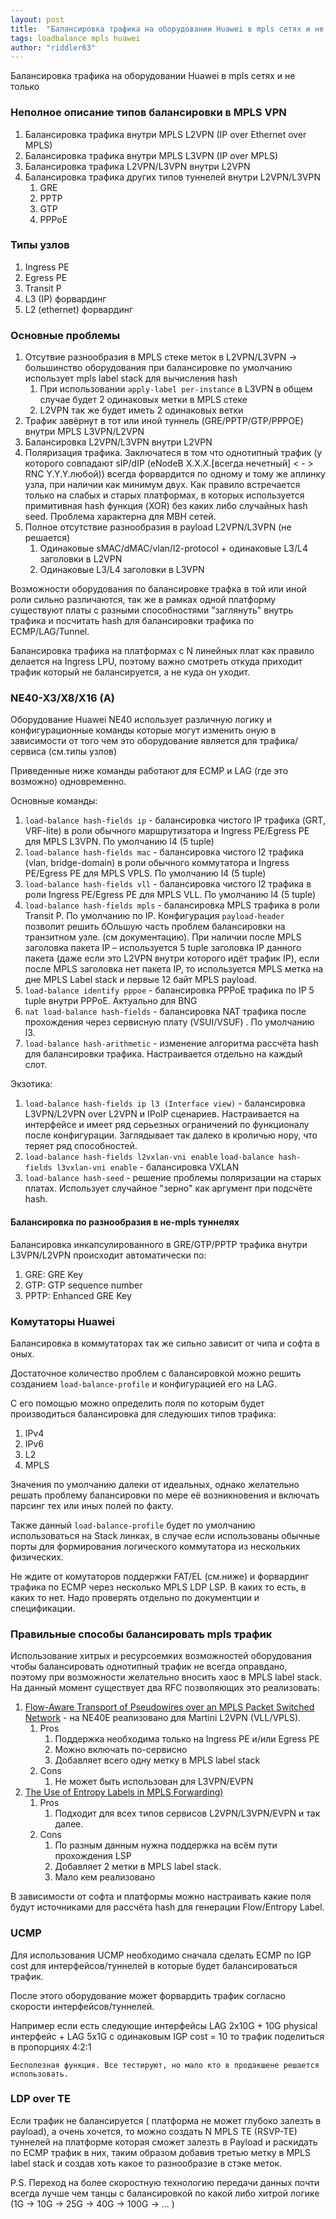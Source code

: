 ```yaml
---
layout: post
title:  "Балансировка трафика на оборудовании Huawei в mpls сетях и не только"
tags: loadbalance mpls huawei
author: "riddler63"
---
```


Балансировка трафика на оборудовании Huawei в mpls сетях и не только

### Неполное описание типов балансировки в MPLS VPN

1. Балансировка трафика внутри MPLS L2VPN (IP over Ethernet over MPLS)
2. Балансировка трафика внутри MPLS L3VPN  (IP over MPLS)
3. Балансировка трафика L2VPN/L3VPN внутри L2VPN
4. Балансировка трафика других типов туннелей внутри L2VPN/L3VPN
   1. GRE
   2. PPTP
   3. GTP
   4. PPPoE

### Типы узлов

1. Ingress PE
1. Egress PE
1. Transit P
1. L3 (IP) форвардинг
1. L2 (ethernet) форвардинг

### Основные проблемы

1. Отсутвие разнообразия в MPLS стеке меток в L2VPN/L3VPN -> большинство оборудования при балансировке по умолчанию использует mpls label stack для вычисления hash
   1. При использовании `apply-label per-instance` в L3VPN в общем случае будет 2 одинаковых метки в MPLS стеке
   2. L2VPN так же будет иметь 2 одинаковых ветки
2. Трафик завёрнут в тот или иной туннель (GRE/PPTP/GTP/PPPOE) внутри MPLS L3VPN/L2VPN
3. Балансировка L2VPN/L3VPN внутри L2VPN
4. Поляризация трафика. Заключатеся в том что однотипный трафик (у которого совпадают sIP/dIP (eNodeB X.X.X.[всегда нечетный] < - > RNC Y.Y.Y.любой)) всегда форвардится по одному и тому же аплинку узла, при наличии как минимум двух. Как правило встречается только на слабых и старых платформах, в которых используется примитивная hash функция (XOR) без каких либо случайных hash seed. Проблема характерна для MBH сетей.
5. Полное отсутствие разнообразия в payload L2VPN/L3VPN (не решается)
   1. Одинаковые sMAC/dMAC/vlan/l2-protocol + одинаковые L3/L4 заголовки в L2VPN
   2. Одинаковые L3/L4 заголовки в L3VPN

Возможности оборудования по балансировке трафка в той или иной роли сильно различаются, так же в рамках одной платформу существуют платы с разными способностями "заглянуть" внутрь трафика и посчитать hash для балансировки трафика по ECMP/LAG/Tunnel.

Балансировка трафика на платформах с N линейных плат как правило делается на Ingress LPU, поэтому важно смотреть откуда приходит трафик который не балансируется, а не куда он уходит.

### NE40-X3/X8/X16 (A)

Оборудование Huawei NE40 использует различную логику и конфигурационные команды которые могут изменить оную в зависимости от того чем это оборудование является для трафика/сервиса (см.типы узлов)

Приведенные ниже команды работают для ECMP и LAG (где это возможно) одновременно.

Основные команды:

1. `load-balance hash-fields ip`  - балансировка чистого IP трафика (GRT, VRF-lite) в роли обычного маршрутизатора и Ingress PE/Egress PE для MPLS L3VPN. По умолчанию l4 (5 tuple)
2. `load-balance hash-fields mac` - балансировка чистого l2 трафика (vlan, bridge-domain) в роли обычного коммутатора и Ingress PE/Egress PE для MPLS VPLS. По умолчанию l4 (5 tuple)
3. `load-balance hash-fields vll`  - балансировка чистого l2 трафика в роли Ingress PE/Egress PE для MPLS VLL. По умолчанию l4 (5 tuple)
4. `load-balance hash-fields mpls` - балансировка MPLS трафика в роли Transit P. По умолчанию по IP. Конфигурация `payload-header` позволит решить бОльшую часть проблем балансировки на транзитном узле. (см документацию). При наличии после MPLS заголовка пакета IP – используется 5 tuple заголовка IP данного пакета (даже если это L2VPN внутри которого идёт трафик IP),  если после MPLS заголовка нет пакета IP, то используется MPLS метка на дне MPLS Label stack и первые 12 байт MPLS payload.
5. `load-balance identify pppoe` - балансировка PPPoE трафика по IP 5 tuple внутри PPPoE. Актуально для BNG
6. `nat load-balance hash-fields` - балансировка NAT трафика после прохождения через сервисную плату (VSUI/VSUF) . По умолчанию l3.
7. `load-balance hash-arithmetic` - изменение алгоритма рассчёта hash для балансировки трафика. Настраивается отдельно на каждый слот.

Экзотика:

1. `load-balance hash-fields ip l3 (Interface view)` - балансировка L3VPN/L2VPN over L2VPN и IPoIP сценариев. Настраивается на интерфейсе и имеет ряд серьезных ограничений по функционалу после конфигурации. Заглядывает так далеко в кроличью нору, что теряет ряд способностей.
2. `load-balance hash-fields l2vxlan-vni enable` `load-balance hash-fields l3vxlan-vni enable` - балансировка VXLAN
3. `load-balance hash-seed` - решение проблемы поляризации на старых платах. Использует случайное "зерно" как аргумент при подсчёте hash.

#### Балансировка по разнообразия в не-mpls туннелях

Балансировка инкапсулированного в GRE/GTP/PPTP трафика внутри L3VPN/L2VPN происходит автоматически по:

1. GRE: GRE Key
1. GTP: GTP sequence number
1. PPTP: Enhanced GRE Key

### Комутаторы Huawei

Балансировка в коммутаторах так же сильно зависит от чипа и софта в оных.

Достаточное количество проблем с балансировкой можно решить созданием `load-balance-profile` и конфигурацией его на LAG.

С его помощью можно определить поля по которым будет производиться балансировка для следуюших типов трафика:

1. IPv4
2. IPv6
3. L2
4. MPLS

Значения по умолчанию далеки от идеальных, однако желательно решать проблему балансировки по мере её возникновения и включать парсинг тех или иных полей по факту.

Также данный `load-balance-profile` будет по умолчанию использоваться на Stack линках, в случае если использованы обычные порты для формирования логического коммутатора из нескольких физических.

Не ждите от комутаторов поддержки FAT/EL (см.ниже) и форвардинг трафика по ECMP через несколько MPLS LDP LSP. В каких то есть, в каких то нет. Надо проверять отдельно по документции и спецификации.

### Правильные способы балансировать mpls трафик

Использование хитрых и ресурсоемких возможностей оборудования чтобы балансировать однотипный трафик не всегда оправдано, поэтому при возможности желательно вносить хаос в MPLS label stack. На данный момент существует два RFC позволяющих это реализовать:

1. [Flow-Aware Transport of Pseudowires over an MPLS Packet Switched Network](https://tools.ietf.org/html/rfc6391) - на NE40E реализовано для Martini L2VPN (VLL/VPLS).
   1. Pros
      1. Поддержка необходима только на Ingress PE и/или Egress PE
      1. Можно включать по-сервисно
      1. Добавляет всего одну метку в MPLS label stack
   1. Cons
      1. Не может быть использован для L3VPN/EVPN
1. [The Use of Entropy Labels in MPLS Forwarding)](https://tools.ietf.org/html/rfc6790)
   1. Pros
      1. Подходит для всех типов сервисов L2VPN/L3VPN/EVPN и так далее.
   1. Cons
      1. По разным данным нужна поддержка на всём пути прохождения LSP
      1. Добавляет 2 метки в MPLS label stack.
      1. Мало кем реализовано

В зависимости от софта и платформы можно настраивать какие поля будут источниками для рассчёта hash для генерации Flow/Entropy Label.

### UCMP

Для использования UCMP необходимо сначала сделать ECMP по IGP cost для интерфейсов/туннелей в которые будет балансироваться трафик.

После этого оборудование может форвардить трафик согласно скорости интерфейсов/туннелей.

Например если есть следующие интерфейсы LAG 2x10G + 10G physical интерфейс + LAG 5x1G с одинаковым IGP cost = 10 то трафик поделиться в пропорциях 4:2:1

`Бесполезная функция. Все тестируют, но мало кто в продакшене решается использовать.`

### LDP over TE

Если трафик не балансируется ( платформа не может глубоко залезть в payload), а очень хочется, то можно создать N MPLS TE (RSVP-TE) туннелей на платформе которая сможет залезть в Payload и раскидать по ECMP трафик в них, таким образом добавив третью метку в MPLS label stack и создав хоть какое то разнообразие в стэке меток.  

P.S. Переход на более скоростную технологию передачи данных почти всегда лучше чем танцы с балансировкой по какой либо хитрой логике (1G -> 10G -> 25G -> 40G -> 100G -> ... )
